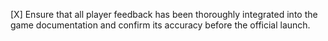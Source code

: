 [X] Ensure that all player feedback has been thoroughly integrated into the game documentation and confirm its accuracy before the official launch.